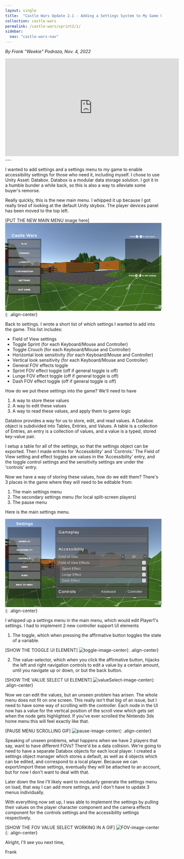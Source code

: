 ```yaml
---
layout: single
title:  "Castle Wars Update 2.1 - Adding a Settings System to My Game Using Databox"
collection: castle-wars
permalink: /castle-wars/sprint2/1/
sidebar:
  nav: "castle-wars-nav"
---
```


_By Frank "Weekie" Podraza, Nov. 4, 2022_

<iframe width="560" height="315" src="https://www.youtube.com/embed/JEB6emgWHdk" title="YouTube video player" frameborder="0" allow="accelerometer; autoplay; clipboard-write; encrypted-media; gyroscope; picture-in-picture; web-share" allowfullscreen></iframe>
---

I wanted to add settings and a settings menu to my game to enable accessibility settings for those who need it, including myself. I chose to use Unity Asset: Databox. Databox is a modular data storage solution. I got it in a humble bunder a while back, so this is also a way to alleviate some buyer's remorse.

Really quickly, this is the new main menu. I whipped it up because I got really tired of looking at the default Unity skybox. The player devices panel has been moved to the top left. 

[PUT THE NEW MAIN MENU image here]
![menu-image-center](/assets/images/castle-wars/update2.1/MainMenu.PNG){: .align-center}

Back to settings. I wrote a short list of which settings I wanted to add into the game. This list includes:
- Field of View settings
- Toggle Sprint (for each Keyboard/Mouse and Controller)
- Toggle Crouch (for each Keyboard/Mouse and Controller)
- Horizontal look sensitivity (for each Keyboard/Mouse and Controller)
- Vertical look sensitivity (for each Keyboard/Mouse and Controller)
- General FOV effects toggle
- Sprint FOV effect toggle (off if general toggle is off)
- Lunge FOV effect toggle (off if general toggle is off)
- Dash FOV effect toggle (off if general toggle is off)

How do we put these settings into the game? We'll need to have
1. A way to store these values
2. A way to edit these values
3. A way to read these values, and apply them to game logic

Databox provides a way for us to store, edit, and read values. A Databox object is subdivided into Tables, Entries, and Values. A table is a collection of Entries, an entry is a collection of values, and a value is a typed, stored key-value pair.

I setup a table for all of the settings, so that the settings object can be exported. Then I made entries for 'Accessibility' and 'Controls.' The Field of View setting and effect toggles are values in the 'Accessibility' entry, and the toggle control settings and the sensitivity settings are under the 'controls' entry.

Now we have a way of storing these values, how do we edit them? There's 3 places in the game where they will need to be editable from:
1. The main settings menu
2. The secondary settings menu (for local split-screen players)
3. The pause menu

Here is the main settings menu.

![toggle-image-center](/assets/images/castle-wars/update2.1/SettingsMenu.PNG){: .align-center}

I whipped up a settings menu in the main menu, which would edit Player1's settings. I had to implement 2 new controller support UI elements

1. The toggle, which when pressing the affirmative button toggles the state of a variable.

[SHOW THE TOGGLE UI ELEMENT]
![toggle-image-center](/assets/images/castle-wars/update2.1/toggle.gif){: .align-center}

2. The value-selector, which when you click the affirmative button, hijacks the left and right navigation controls to edit a value by a certain amount, until you navigate up or down, or but the back button.

[SHOW THE VALUE SELECT UI ELEMENT]
![valueSelect-image-center](/assets/images/castle-wars/update2.1/VS.gif){: .align-center}

Now we can edit the values, but an unseen problem has arisen. The whole menu does not fit on one screen. This really isn't that big of an issue, but I need to have some way of scrolling with the controller. Each node in the UI now has a value for the vertical position of the scroll view which gets set when the node gets highlighted. If you've ever scrolled the Nintendo 3ds home menu this will feel exactly like that.

[PAUSE MENU SCROLLING GIF]
![pause-image-center](/assets/images/castle-wars/update2.1/pauseMenuScrolling.gif){: .align-center}

Speaking of unseen problems, what happens when we have 2 players that say, want to have different FOVs? There'd be a data collision. We're going to need to have a separate Databox objects for each local player. I created a settings object manager which stores a default, as well as 4 objects which can be edited, and correspond to a local player. Because we can export/import these settings, eventually they will be attached to an account, but for now I don't want to deal with that.

Later down the line I'll likely want to modularly generate the settings menu on load, that way I can add more settings, and I don't have to update 3 menus individually. 

With everything now set up, I was able to implement the settings by pulling their values on the player character component and the camera effects component for the controls settings and the accessibility settings respectively. 

[SHOW THE FOV VALUE SELECT WORKING IN A GIF]
![FOV-image-center](/assets/images/castle-wars/update2.1/FOVSettingWorking.gif){: .align-center}

Alright, I'll see you next time,

Frank


